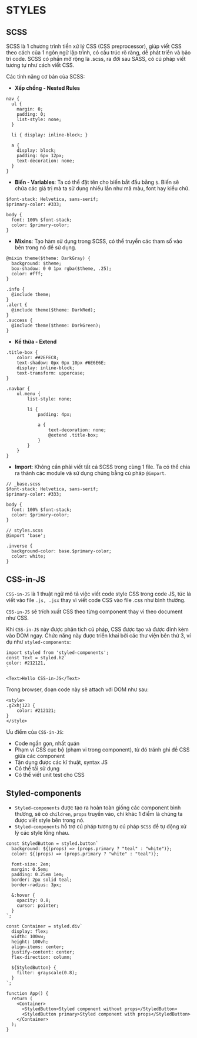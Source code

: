 # STYLES

## SCSS
SCSS là 1 chương trình tiền xử lý CSS (CSS preprocessor), giúp viết CSS theo cách của 1 ngôn ngữ lập trình, có cấu trúc rõ ràng, dễ phát triển và bảo trì code. SCSS có phần mở rộng là .scss, ra đời sau SASS, có cú pháp viết tương tự như cách viết CSS.

Các tính năng cơ bản của SCSS:
- **Xếp chồng - Nested Rules**
```
nav {
  ul {
    margin: 0;
    padding: 0;
    list-style: none;
  }

  li { display: inline-block; }

  a {
    display: block;
    padding: 6px 12px;
    text-decoration: none;
  }
}
```
- **Biến - Variables**: Ta có thể đặt tên cho biến bắt đầu bằng `$`. Biến sẽ chứa các giá trị mà ta sử dụng nhiều lần như mã màu, font hay kiểu chữ.
```
$font-stack: Helvetica, sans-serif;
$primary-color: #333;

body {
  font: 100% $font-stack;
  color: $primary-color;
}
```
- **Mixins**: Tạo hàm sử dụng trong SCSS, có thể truyền các tham số vào bên trong nó để sử dụng.
```
@mixin theme($theme: DarkGray) {
  background: $theme;
  box-shadow: 0 0 1px rgba($theme, .25);
  color: #fff;
}

.info {
  @include theme;
}
.alert {
  @include theme($theme: DarkRed);
}
.success {
  @include theme($theme: DarkGreen);
}
```
- **Kế thừa - Extend**
```
.title-box {
    color: ##2EFEC8;
    text-shadow: 0px 0px 10px #6E6E6E;
    display: inline-block;
    text-transform: uppercase;
}

.navbar {
    ul.menu {
        list-style: none;

        li {
            padding: 4px;

            a {
                text-decoration: none;
                @extend .title-box;
            }
        }
    }
}
```
- **Import**: Không cần phải viết tất cả SCSS trong cùng 1 file. Ta có thể chia ra thành các module và sử dụng chúng bằng cú pháp `@import`.
```
// _base.scss
$font-stack: Helvetica, sans-serif;
$primary-color: #333;

body {
  font: 100% $font-stack;
  color: $primary-color;
}

// styles.scss
@import 'base';

.inverse {
  background-color: base.$primary-color;
  color: white;
}
```

## CSS-in-JS
`CSS-in-JS` là 1 thuật ngữ mô tả việc viết code style CSS trong code JS, tức là viết vào file `.js, .jsx` thay vì viết code CSS vào file .css như bình thường.

`CSS-in-JS` sẽ trích xuất CSS theo từng component thay vì theo document như CSS.

Khi `CSS-in-JS` này được phân tích cú pháp, CSS được tạo và được đính kèm vào DOM ngay. Chức năng này được triển khai bởi các thư viện bên thứ 3, ví dụ như `styled-components`:
```
import styled from 'styled-components'; 
const Text = styled.h2` 
color: #212121, 
` 

<Text>Hello CSS-in-JS</Text>
```
Trong browser, đoạn code này sẽ attach với DOM như sau:
```
<style>
.gZxhj123 {
    color: #212121;
}
</style>
```
Ưu điểm của `CSS-in-JS`:
- Code ngắn gọn, nhất quán
- Phạm vi CSS cục bộ (phạm vi trong component), từ đó tránh ghi đề CSS giữa các component
- Tận dụng được các kĩ thuật, syntax JS
- Có thể tái sử dụng
- Có thể viết unit test cho CSS

## Styled-components
- `Styled-components` được tạo ra hoàn toàn giống các component bình thường, sẽ có `children`, `props` truyền vào, chỉ khác 1 điểm là chúng ta được viết style bên trong nó.
- `Styled-components` hỗ trợ cú pháp tương tự cú pháp `SCSS` để tự động xử lý các style lồng nhau.
```
const StyledButton = styled.button`
  background: ${(props) => (props.primary ? "teal" : "white")};
  color: ${(props) => (props.primary ? "white" : "teal")};

  font-size: 2em;
  margin: 0.5em;
  padding: 0.25em 1em;
  border: 2px solid teal;
  border-radius: 3px;

  &:hover {
    opacity: 0.8;
    cursor: pointer;
  }
`;

const Container = styled.div`
  display: flex;
  width: 100vw;
  height: 100vh;
  align-items: center;
  justify-content: center;
  flex-direction: column;

  ${StyledButton} {
    filter: grayscale(0.8);
  }
`;

function App() {
  return (
    <Container>
      <StyledButton>Styled component without props</StyledButton>
      <StyledButton primary>Styled component with props</StyledButton>
    </Container>
  );
}
```

